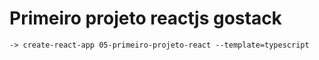 # Primeiro projeto reactjs gostack
    -> create-react-app 05-primeiro-projeto-react --template=typescript